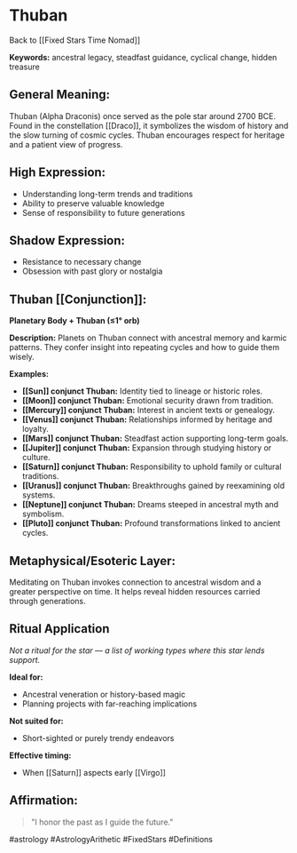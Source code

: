 # Thuban

Back to [[Fixed Stars Time Nomad]]

**Keywords:** ancestral legacy, steadfast guidance, cyclical change, hidden treasure

## General Meaning:
Thuban (Alpha Draconis) once served as the pole star around 2700 BCE. Found in the constellation [[Draco]], it symbolizes the wisdom of history and the slow turning of cosmic cycles. Thuban encourages respect for heritage and a patient view of progress.

## High Expression:
- Understanding long-term trends and traditions
- Ability to preserve valuable knowledge
- Sense of responsibility to future generations

## Shadow Expression:
- Resistance to necessary change
- Obsession with past glory or nostalgia

## Thuban [[Conjunction]]:

**Planetary Body + Thuban (≤1° orb)**

**Description:**
Planets on Thuban connect with ancestral memory and karmic patterns. They confer insight into repeating cycles and how to guide them wisely.

**Examples:**
- **[[Sun]] conjunct Thuban:** Identity tied to lineage or historic roles.
- **[[Moon]] conjunct Thuban:** Emotional security drawn from tradition.
- **[[Mercury]] conjunct Thuban:** Interest in ancient texts or genealogy.
- **[[Venus]] conjunct Thuban:** Relationships informed by heritage and loyalty.
- **[[Mars]] conjunct Thuban:** Steadfast action supporting long-term goals.
- **[[Jupiter]] conjunct Thuban:** Expansion through studying history or culture.
- **[[Saturn]] conjunct Thuban:** Responsibility to uphold family or cultural traditions.
- **[[Uranus]] conjunct Thuban:** Breakthroughs gained by reexamining old systems.
- **[[Neptune]] conjunct Thuban:** Dreams steeped in ancestral myth and symbolism.
- **[[Pluto]] conjunct Thuban:** Profound transformations linked to ancient cycles.

## Metaphysical/Esoteric Layer:
Meditating on Thuban invokes connection to ancestral wisdom and a greater perspective on time. It helps reveal hidden resources carried through generations.

## Ritual Application
*Not a ritual for the star — a list of working types where this star lends support.*

**Ideal for:**
- Ancestral veneration or history-based magic
- Planning projects with far-reaching implications

**Not suited for:**
- Short-sighted or purely trendy endeavors

**Effective timing:**
- When [[Saturn]] aspects early [[Virgo]]

## Affirmation:

> "I honor the past as I guide the future."

#astrology #AstrologyArithetic #FixedStars #Definitions
